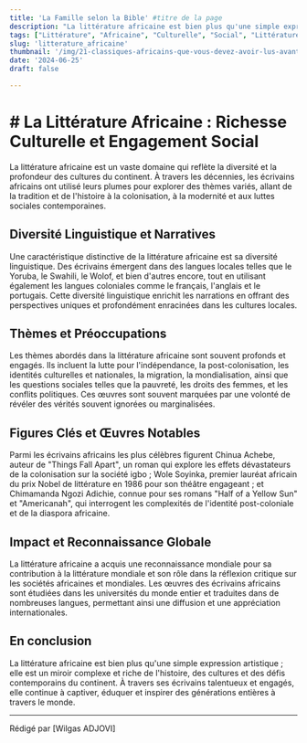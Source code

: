 ```yaml
---
title: 'La Famille selon la Bible' #titre de la page
description: "La littérature africaine est bien plus qu'une simple expression artistique ; elle est un miroir complexe et riche de l'histoire"
tags: ["Littérature", "Africaine", "Culturelle", "Social", "Littérature Africaine"]
slug: 'litterature_africaine'
thumbnail: '/img/21-classiques-africains-que-vous-devez-avoir-lus-avant-vos-21-ans.webp'
date: '2024-06-25'
draft: false

---
```


# # La Littérature Africaine : Richesse Culturelle et Engagement Social

La littérature africaine est un vaste domaine qui reflète la diversité et la profondeur des cultures du continent. À travers les décennies, les écrivains africains ont utilisé leurs plumes pour explorer des thèmes variés, allant de la tradition et de l'histoire à la colonisation, à la modernité et aux luttes sociales contemporaines.

## Diversité Linguistique et Narratives

Une caractéristique distinctive de la littérature africaine est sa diversité linguistique. Des écrivains émergent dans des langues locales telles que le Yoruba, le Swahili, le Wolof, et bien d'autres encore, tout en utilisant également les langues coloniales comme le français, l'anglais et le portugais. Cette diversité linguistique enrichit les narrations en offrant des perspectives uniques et profondément enracinées dans les cultures locales.

## Thèmes et Préoccupations

Les thèmes abordés dans la littérature africaine sont souvent profonds et engagés. Ils incluent la lutte pour l'indépendance, la post-colonisation, les identités culturelles et nationales, la migration, la mondialisation, ainsi que les questions sociales telles que la pauvreté, les droits des femmes, et les conflits politiques. Ces œuvres sont souvent marquées par une volonté de révéler des vérités souvent ignorées ou marginalisées.

## Figures Clés et Œuvres Notables

Parmi les écrivains africains les plus célèbres figurent Chinua Achebe, auteur de "Things Fall Apart", un roman qui explore les effets dévastateurs de la colonisation sur la société igbo ; Wole Soyinka, premier lauréat africain du prix Nobel de littérature en 1986 pour son théâtre engageant ; et Chimamanda Ngozi Adichie, connue pour ses romans "Half of a Yellow Sun" et "Americanah", qui interrogent les complexités de l'identité post-coloniale et de la diaspora africaine.

## Impact et Reconnaissance Globale

La littérature africaine a acquis une reconnaissance mondiale pour sa contribution à la littérature mondiale et son rôle dans la réflexion critique sur les sociétés africaines et mondiales. Les œuvres des écrivains africains sont étudiées dans les universités du monde entier et traduites dans de nombreuses langues, permettant ainsi une diffusion et une appréciation internationales.

## En conclusion
La littérature africaine est bien plus qu'une simple expression artistique ; elle est un miroir complexe et riche de l'histoire, des cultures et des défis contemporains du continent. À travers ses écrivains talentueux et engagés, elle continue à captiver, éduquer et inspirer des générations entières à travers le monde.

---
Rédigé par [Wilgas ADJOVI]